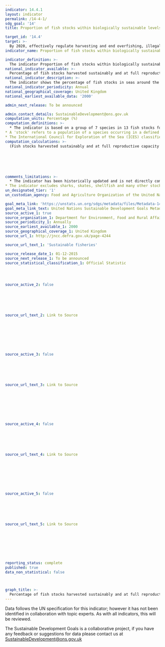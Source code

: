 ```yaml
---
indicator: 14.4.1
layout: indicator
permalink: /14-4-1/
sdg_goal: '14'
title: Proportion of fish stocks within biologically sustainable levels

target_id: '14.4'
target: >-
  By 2020, effectively regulate harvesting and end overfishing, illegal, unreported and unregulated fishing and destructive fishing practices and implement science-based management plans, in order to restore fish stocks in the shortest time feasible, at least to levels that can produce maximum sustainable yield as determined by their biological characteristics
indicator_name: Proportion of fish stocks within biologically sustainable levels

indicator_definition: >-
  The indicator Proportion of fish stocks within biologically sustainable levels measures the sustainability of the world's marine capture fisheries by their abundance. A fish stock of which abundance is at or greater than the level, that can produce the maximum sustainable yield (MSY) is classified as biologically sustainable. In contrast, when abundance falls below the MSY level, the stock is considered biologically unsustainable.
national_indicator_available: >-
  Percentage of fish stocks harvested sustainably and at full reproductive capacity
national_indicator_description: >-
  The indicator shows the percentage of fish stocks in seas around the UK that are both harvested sustainably and are at full reproductive capacity.
national_indicator_periodicity: Annual
national_geographical_coverage: United Kingdom
national_earliest_available_data: '2000'

admin_next_release: To be announced

admin_contact_details: SustainableDevelopment@ons.gov.uk
computation_units: Percentage (%)
computation_definitions: >-
  * The indicator is based on a group of 7 species in 13 fish stocks for which there are reliable estimates of fishing mortality and spawning biomass, together with precautionary reference points for fishing mortality and spawning biomass that allow the sustainability of the stocks to be evaluated.
* A 'stock' refers to a population of a species occurring in a defined sea area; a particular species may occur in multiple stocks in waters around the UK. The 13 stocks represent a wide range of different stocks and fisheries including demersal roundfish (cod, haddock, saithe), flatfish (sole, plaice) and pelagic (blue whiting and mackerel).
* The International Council for Exploration of the Sea (ICES) classifies a stock's status by comparing the quantity of mature fish (the spawning stock biomass) and the rate at which the stock is exploited, in relation to agreed reference levels. The stock trends and refernce levekls are obtained from fishery and survey data from each zone. 
computation_calculations: >-
  (Fish stocks harvested sustainably and at full reproductive capacity / Total fish stocks harvested) x 100






comments_limitations: >-
  * The indicator has been historically updated and is not directly compariable with previous versions. The indicator is intended to provide a relative trend over time but the absolute value in any year will depend on the mix of stocks.
* The indicator excludes sharks, skates, shellfish and many other stocks for which data are not adequate to allow estimation of historic biomass and fishing mortality, or for which the International Council for Exploration of the Sea (ICES) does not provide precautionary reference points.
un_designated_tier: '1'
un_custodian_agency: Food and Agriculture Organization of the United Nations (FAO)

goal_meta_link: 'https://unstats.un.org/sdgs/metadata/files/Metadata-14-04-01.pdf'
goal_meta_link_text: United Nations Sustainable Development Goals Metadata (PDF 370 KB)
source_active_1: true
source_organisation_1: Department for Environment, Food and Rural Affairs (DEFRA)
source_periodicity_1: Annually
source_earliest_available_1: 2000
source_geographical_coverage_1: United Kingdom
source_url_1: http://jncc.defra.gov.uk/page-4244

source_url_text_1: 'Sustainable fisheries'

source_release_date_1: 01-12-2015
source_next_release_1: To be announced
source_statistical_classification_1: Official Statistic 




source_active_2: false






source_url_text_2: Link to Source








source_active_3: false






source_url_text_3: Link to Source








source_active_4: false






source_url_text_4: Link to Source








source_active_5: false






source_url_text_5: Link to Source








reporting_status: complete
published: true
data_non_statistical: false



graph_title: >-
  Percentage of fish stocks harvested sustainably and at full reproductive capacity
---
```

Data follows the UN specification for this indicator; however it has not been identified in collaboration with topic experts. As with all indicators, this will be reviewed.
  
The Sustainable Development Goals is a collaborative project, if you have any feedback or suggestions for data please contact us at <SustainableDevelopment@ons.gov.uk>



